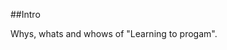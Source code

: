 ##Intro

[comment]: # (This actually is the most platform independent comment)
  
Whys, whats and whows of "Learning to progam". 

